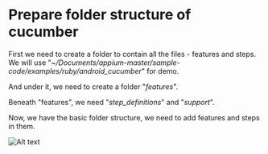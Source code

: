 # Prepare folder structure of cucumber

First we need to create a folder to contain all the files - features and steps. We will use "*~/Documents/appium-master/sample-code/examples/ruby/android_cucumber*" for demo.

And under it, we need to create a folder "*features*".

Beneath "features", we need "*step_definitions*" and "*support*".

Now, we have the basic folder structure, we need to add features and steps in them.

![Alt text](https://raw.githubusercontent.com/hy1984427/appium/master/images/android_cucumber_folder_structure.png "Folder structure")
